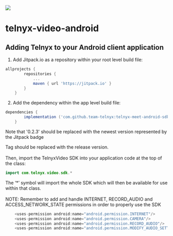 [![](https://jitpack.io/v/team-telnyx/telnyx-meet-android-sdk.svg)](https://jitpack.io/#team-telnyx/telnyx-meet-android-sdk)

# telnyx-video-android

## Adding Telnyx to your Android client application

1. Add Jitpack.io as a repository within your root level build file:
```groovy
allprojects {
		repositories {
			...
			maven { url 'https://jitpack.io' }
		}
	}
```
2. Add the dependency within the app level build file:
```groovy
dependencies {
		implementation ('com.github.team-telnyx:telnyx-meet-android-sdk:0.3.0@aar'){transitive=true}
	}
```

Note that '0.2.3' should be replaced with the newest version represented by the Jitpack badge

Tag should be replaced with the release version.
<br>
<br>
Then, import the TelnyxVideo SDK into your application code at the top of the class:

```kotlin
import com.telnyx.video.sdk.*
```

The ‘*’ symbol will import the whole SDK which will then be available for use within that class.
<br>
<br>
NOTE: Remember to add and handle INTERNET, RECORD_AUDIO and ACCESS_NETWORK_STATE permissions in order to properly use the SDK

```groovy
    <uses-permission android:name="android.permission.INTERNET"/>
    <uses-permission android:name="android.permission.CAMERA"/>
    <uses-permission android:name="android.permission.RECORD_AUDIO"/>
    <uses-permission android:name="android.permission.MODIFY_AUDIO_SETTINGS"/>
```
<br>
